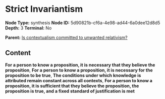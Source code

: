 # Strict Invariantism

**Node Type:** synthesis
**Node ID:** 5d90821b-cf6a-4e98-ad44-6a0dee12d8d5
**Depth:** 3
**Terminal:** No

**Parent:** [Is contextualism committed to unwanted relativism?](is-contextualism-committed-to-unwanted-relativism.md)

## Content

**For a person to know a proposition, it is necessary that they believe the proposition**, **For a person to know a proposition, it is necessary for the proposition to be true**, **The conditions under which knowledge is attributed remain constant across all contexts**, **For a person to know a proposition, it is sufficient that they believe the proposition, the proposition is true, and a fixed standard of justification is met**
